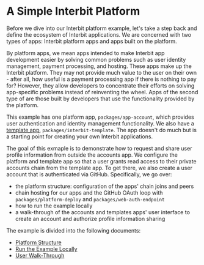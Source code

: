 # A Simple Interbit Platform 

Before we dive into our Interbit platform example, let's take a step back and define the ecosystem of Interbit applications. We are concerned with two types of apps: Interbit platform apps and apps built on the platform. 

By platform apps, we mean apps intended to make Interbit app development easier by solving common problems such as user identity management, payment processing, and hosting. These apps make up the Interbit platform. They may not provide much value to the user on their own - after all, how useful is a payment processing app if there is nothing to pay for? However, they allow developers to concentrate their efforts on solving app-specific problems instead of reinventing the wheel. Apps of the second type of are those built by developers that use the functionality provided by the platform.

This example has one platform app, `packages/app-account`, which provides user authentication and identity management functionality. We also have a [template app](../template.adoc), `packages/interbit-template`. The app doesn't do much but is a starting point for creating your own Interbit applications. 

The goal of this exmaple is to demonstrate how to request and share user profile information from outside the accounts app. We configure the platform and template app so that a user grants read access to their private accounts chain from the template app. To get there, we also create a user account that is authenticated via GitHub. Specifically, we go over:

- the platform structure: configuration of the apps' chain joins and peers
- chain hosting for our apps and the GitHub OAuth loop with `packages/platform-deploy` and `packages/web-auth-endpoint`
- how to run the example locally
- a walk-through of the accounts and templates apps' user interface to create an account and authorize profile information sharing

The example is divided into the following documents:

- [Platform Structure](structure.md)
- [Run the Example Locally](run.md)
- [User Walk-Through](user-walk-through.md)
